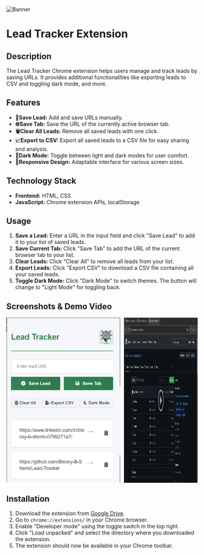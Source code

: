 ![Banner](https://github.com/Blessy-B-Sherin/Lead-Tracker/raw/main/banner.png)

# Lead Tracker Extension

## Description
The Lead Tracker Chrome extension helps users manage and track leads by saving URLs. It provides additional functionalities like exporting leads to CSV and toggling dark mode, and more.

## Features
- **💾Save Lead:** Add and save URLs manually.
- **🌐Save Tab:** Save the URL of the currently active browser tab.
- **🗑️Clear All Leads:** Remove all saved leads with one click.
- **📈Export to CSV:** Export all saved leads to a CSV file for easy sharing and analysis.
- **🌙Dark Mode:** Toggle between light and dark modes for user comfort.
- **📱Responsive Design:** Adaptable interface for various screen sizes.

## Technology Stack
- **Frontend:** HTML, CSS
- **JavaScript:** Chrome extension APIs, localStorage

## Usage

1. **Save a Lead:** Enter a URL in the input field and click "Save Lead" to add it to your list of saved leads.
2. **Save Current Tab:** Click "Save Tab" to add the URL of the current browser tab to your list.
3. **Clear Leads:** Click "Clear All" to remove all leads from your list.
4. **Export Leads:** Click "Export CSV" to download a CSV file containing all your saved leads.
5. **Toggle Dark Mode:** Click "Dark Mode" to switch themes. The button will change to "Light Mode" for toggling back.

## Screenshots & Demo Video
<div style="display: flex; gap: 10px;">
    <img src="https://github.com/Blessy-B-Sherin/Lead-Tracker/raw/main/ss.png" alt="Screenshot" width="300">
    <a href="https://drive.google.com/file/d/1htpJP2WpdwPUzYRSuwNMUjVjLmHlGfsK/view?usp=sharing" target="_blank">
        <img src="https://github.com/Blessy-B-Sherin/Lead-Tracker/raw/main/thumbnail.png" alt="Demo Video" height ="100%" width="400">
    </a>
</div>

## Installation
1. Download the extension from [Google Drive]([direct_download_link](https://drive.google.com/uc?export=download&id=1WbSGU7Xq0GK7aq3VpJau1wRCtztkUFav)).
2. Go to `chrome://extensions/` in your Chrome browser.
3. Enable "Developer mode" using the toggle switch in the top right.
4. Click "Load unpacked" and select the directory where you downloaded the extension.
5. The extension should now be available in your Chrome toolbar.
